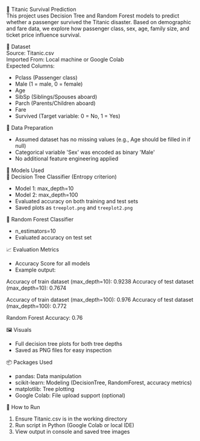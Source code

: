 🚢 Titanic Survival Prediction  
This project uses Decision Tree and Random Forest models to predict whether a passenger survived the Titanic disaster. Based on demographic and fare data, we explore how passenger class, sex, age, family size, and ticket price influence survival.

📁 Dataset  
Source: Titanic.csv  
Imported From: Local machine or Google Colab  
Expected Columns:  
- Pclass (Passenger class)  
- Male (1 = male, 0 = female)  
- Age  
- SibSp (Siblings/Spouses aboard)  
- Parch (Parents/Children aboard)  
- Fare  
- Survived (Target variable: 0 = No, 1 = Yes)  

🧼 Data Preparation  
- Assumed dataset has no missing values (e.g., Age should be filled in if null)  
- Categorical variable 'Sex' was encoded as binary 'Male'  
- No additional feature engineering applied  

🧠 Models Used  
🌳 Decision Tree Classifier (Entropy criterion)  
- Model 1: max_depth=10  
- Model 2: max_depth=100  
- Evaluated accuracy on both training and test sets  
- Saved plots as `treeplot.png` and `treeplot2.png`  

🌲 Random Forest Classifier  
- n_estimators=10  
- Evaluated accuracy on test set  

📈 Evaluation Metrics  
- Accuracy Score for all models  
- Example output:


Accuracy of train dataset (max_depth=10): 0.9238
Accuracy of test dataset (max_depth=10): 0.7674

Accuracy of train dataset (max_depth=100): 0.976
Accuracy of test dataset (max_depth=100): 0.772

Random Forest Accuracy: 0.76

🖼️ Visuals  
- Full decision tree plots for both tree depths  
- Saved as PNG files for easy inspection  

📦 Packages Used  
- pandas: Data manipulation  
- scikit-learn: Modeling (DecisionTree, RandomForest, accuracy metrics)  
- matplotlib: Tree plotting  
- Google Colab: File upload support (optional)  

🔧 How to Run  
1. Ensure Titanic.csv is in the working directory  
2. Run script in Python (Google Colab or local IDE)  
3. View output in console and saved tree images  
